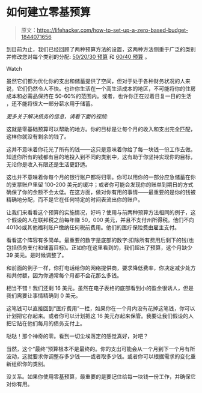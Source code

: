 # 如何建立零基预算

> 原文：<https://lifehacker.com/how-to-set-up-a-zero-based-budget-1844071656>

到目前为止，我们已经回顾了两种预算方法的设置，这两种方法侧重于广泛的类别并修改您对每个类别的分配: [50/20/30 预算](https://twocents.lifehacker.com/how-to-set-up-a-50-20-30-budget-1843889336) 和 [60/40 预算](https://twocents.lifehacker.com/how-to-set-up-a-60-40-budget-1843985810?rev=1592426261405) 。

Watch

虽然它们都为优化你的支出和储蓄提供了空间，但对于处于各种财务状况的人来说，它们仍然令人不快。也许你生活在一个高生活成本的地区，不可能将你的住房成本和必需品保持在 50-60%的范围内。或者，也许你正在过着日复一日的生活 ，还不能将很大一部分薪水用于储蓄。

*更多关于解决债务的信息，请看下面的视频:*

这就是零基础预算可以帮助的地方。你的目标是让每个月的收入和支出完全匹配，这样你就没有剩余的钱了。

这并不意味着你花光了所有的钱——这只是意味着你给了每一块钱一份工作去做。知道你所有的钱都有目的地投入到不同的类别中，这有助于你坚持实现你的目标，无论你是收入有限还是生活更舒适。

这也并不意味着你每个月的银行账户都将归零。你可以用你的一部分应急储蓄在你的支票账户里留 100-200 美元的缓冲；或者你可能会发现你的账单到期日的方式确保了你的余额不会太低。在这方面，做对你有用的事情——最重要的是你的钱被精确地分配，而不是它在任何特定的时间表流出你的账户。

让我们来看看这个预算的实施情况，好吗？使用与前两种预算方法相同的例子，这个假设的人在联邦税之前每年赚 50，000 美元，并且不支付州所得税。他们不向 401(k)或其他福利账户缴纳任何税前费用。他们的医疗保险费由雇主支付。

看看这个阵容有多简单。最重要的数字是底部的数字:扣除所有费用后剩下的钱(也包括债务支付和储蓄目标)。正如你在这里看到的，我们超出了预算，这个月缺少 39 美元。是时候调整了。

和前面的例子一样，你打电话给你的网络提供商，要求降低费率，你决定减少处方和共付额，因为你通常每个月都不会花那么多钱。

相当不错！我们还剩 16 美元。虽然在电子表格的底部看到小的盈余很诱人，但是我们需要让事情精确到 0 美元。

这笔钱可以直接回到“医疗费用”一栏，如果你在一个月内没有花掉这笔钱，你可以计划把它存起来。或者你可以计划把这 16 美元存起来保管。我要让我们假设的人把它贴在他们每月的债务支付上。

哒哒！那个神奇的零。看到一切尘埃落定的感觉真好，对吧？

当然，这个“最终”预算根本不是最终的。你的支出可能会从一个月到下一个月有所波动，这就要求你调整存多少钱——或者取多少钱。或者你可以根据需求的变化重新组织你的类别。

没关系。如果你使用零基预算，最重要的是要记住给每一块钱一份工作，并确保它对你有用。